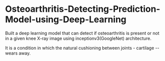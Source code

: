 # Osteoarthritis-Detecting-Prediction-Model-using-Deep-Learning
Built a deep learning model that can detect if osteoarthritis is present or not in a given knee X-ray image using inceptionv3(GoogleNet) architecture.

It is a condition in which the natural cushioning between joints - cartilage -- wears away.
